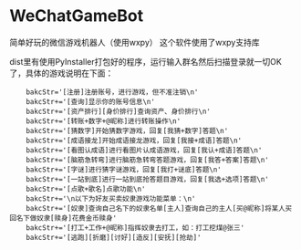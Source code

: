 # WeChatGameBot
简单好玩的微信游戏机器人（使用wxpy）
这个软件使用了wxpy支持库

dist里有使用PyInstaller打包好的程序，运行输入群名然后扫描登录就一切OK了，具体的游戏说明在下面：


        bakcStr='[注册]注册账号，进行游戏，但不准注销\n'
        bakcStr+='[查询]显示你的账号信息\n'
        bakcStr+='[资产排行][身价排行]查询资产、身价排行\n'
        bakcStr+='[转账+数字+@昵称]进行转账操作\n'
        bakcStr+='[猜数字]开始猜数字游戏，回复[我猜+数字]答题\n'
        bakcStr+='[成语接龙]开始成语接龙游戏，回复[我接+成语]答题\n'
        bakcStr+='[看图认成语]进行看图片认成语游戏，回复[我认+成语]答题\n'
        bakcStr+='[脑筋急转弯]进行脑筋急转弯答题游戏，回复[我答+答案]答题\n'
        bakcStr+='[字谜]进行猜字谜游戏，回复[我打+谜底]答题\n'
        bakcStr+='[一站到底]进行一站到底抢答题目游戏，回复[我选+选项]答题\n'
        bakcStr+='[点歌+歌名]点歌功能\n'
        bakcStr+='\n以下为好友买卖奴隶游戏功能菜单：\n'
        bakcStr+='[奴隶]查询自己名下的奴隶名单[主人]查询自己的主人[买@昵称]将某人买回名下做奴隶[赎身]花费金币赎身'
        bakcStr+='[打工+工作+@昵称]指挥奴隶去打工，如：打工挖煤@张三'
        bakcStr+='[逃跑][折磨][讨好][造反][安抚][抢劫]'

